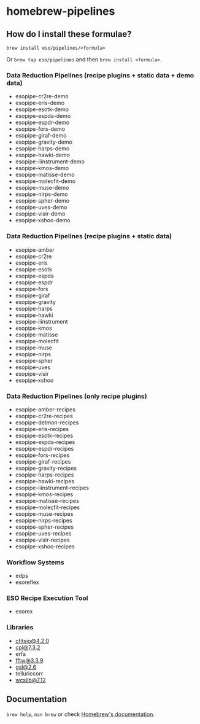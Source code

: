 # homebrew-pipelines

## How do I install these formulae?

`brew install eso/pipelines/<formula>`

Or `brew tap eso/pipelines` and then `brew install <formula>`.

### Data Reduction Pipelines (recipe plugins + static data + demo data)
* esopipe-cr2re-demo
* esopipe-eris-demo
* esopipe-esotk-demo
* esopipe-espda-demo
* esopipe-espdr-demo
* esopipe-fors-demo
* esopipe-giraf-demo
* esopipe-gravity-demo
* esopipe-harps-demo
* esopipe-hawki-demo
* esopipe-iiinstrument-demo
* esopipe-kmos-demo
* esopipe-matisse-demo
* esopipe-molecfit-demo
* esopipe-muse-demo
* esopipe-nirps-demo
* esopipe-spher-demo
* esopipe-uves-demo
* esopipe-visir-demo
* esopipe-xshoo-demo

### Data Reduction Pipelines (recipe plugins + static data)
* esopipe-amber
* esopipe-cr2re
* esopipe-eris
* esopipe-esotk
* esopipe-espda
* esopipe-espdr
* esopipe-fors
* esopipe-giraf
* esopipe-gravity
* esopipe-harps
* esopipe-hawki
* esopipe-iiinstrument
* esopipe-kmos
* esopipe-matisse
* esopipe-molecfit
* esopipe-muse
* esopipe-nirps
* esopipe-spher
* esopipe-uves
* esopipe-visir
* esopipe-xshoo

### Data Reduction Pipelines (only recipe plugins)
* esopipe-amber-recipes
* esopipe-cr2re-recipes
* esopipe-detmon-recipes
* esopipe-eris-recipes
* esopipe-esotk-recipes
* esopipe-espda-recipes
* esopipe-espdr-recipes
* esopipe-fors-recipes
* esopipe-giraf-recipes
* esopipe-gravity-recipes
* esopipe-harps-recipes
* esopipe-hawki-recipes
* esopipe-iiinstrument-recipes
* esopipe-kmos-recipes
* esopipe-matisse-recipes
* esopipe-molecfit-recipes
* esopipe-muse-recipes
* esopipe-nirps-recipes
* esopipe-spher-recipes
* esopipe-uves-recipes
* esopipe-visir-recipes
* esopipe-xshoo-recipes

### Workflow Systems
* edps
* esoreflex

### ESO Recipe Execution Tool
* esorex

### Libraries
* cfitsio@4.2.0
* cpl@7.3.2
* erfa
* fftw@3.3.9
* gsl@2.6
* telluriccorr
* wcslib@7.12

## Documentation

`brew help`, `man brew` or check [Homebrew's documentation](https://docs.brew.sh).


